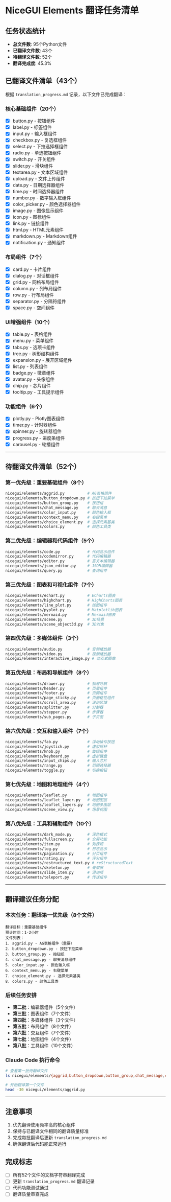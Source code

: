 # NiceGUI Elements 翻译任务清单

## 任务状态统计
- **总文件数**: 95个Python文件
- **已翻译文件数**: 43个
- **待翻译文件数**: 52个
- **翻译完成度**: 45.3%

## 已翻译文件清单（43个）

根据 `translation_progress.md` 记录，以下文件已完成翻译：

### 核心基础组件（20个）
- [x] button.py - 按钮组件
- [x] label.py - 标签组件  
- [x] input.py - 输入框组件
- [x] checkbox.py - 复选框组件
- [x] select.py - 下拉选择框组件
- [x] radio.py - 单选按钮组件
- [x] switch.py - 开关组件
- [x] slider.py - 滑块组件
- [x] textarea.py - 文本区域组件
- [x] upload.py - 文件上传组件
- [x] date.py - 日期选择器组件
- [x] time.py - 时间选择器组件
- [x] number.py - 数字输入框组件
- [x] color_picker.py - 颜色选择器组件
- [x] image.py - 图像显示组件
- [x] icon.py - 图标组件
- [x] link.py - 链接组件
- [x] html.py - HTML元素组件
- [x] markdown.py - Markdown组件
- [x] notification.py - 通知组件

### 布局组件（7个）
- [x] card.py - 卡片组件
- [x] dialog.py - 对话框组件
- [x] grid.py - 网格布局组件
- [x] column.py - 列布局组件
- [x] row.py - 行布局组件
- [x] separator.py - 分隔符组件
- [x] space.py - 空间组件

### UI增强组件（10个）
- [x] table.py - 表格组件
- [x] menu.py - 菜单组件
- [x] tabs.py - 选项卡组件
- [x] tree.py - 树形结构组件
- [x] expansion.py - 展开区域组件
- [x] list.py - 列表组件
- [x] badge.py - 徽章组件
- [x] avatar.py - 头像组件
- [x] chip.py - 芯片组件
- [x] tooltip.py - 工具提示组件

### 功能组件（6个）
- [x] plotly.py - Plotly图表组件
- [x] timer.py - 计时器组件
- [x] spinner.py - 旋转器组件
- [x] progress.py - 进度条组件
- [x] carousel.py - 轮播组件

---

## 待翻译文件清单（52个）

### 第一优先级：重要基础组件（8个）
```bash
nicegui/elements/aggrid.py          # AG表格组件
nicegui/elements/button_dropdown.py # 按钮下拉菜单
nicegui/elements/button_group.py    # 按钮组
nicegui/elements/chat_message.py    # 聊天消息
nicegui/elements/color_input.py     # 颜色输入框
nicegui/elements/context_menu.py    # 右键菜单
nicegui/elements/choice_element.py  # 选择元素基类
nicegui/elements/colors.py          # 颜色工具类
```

### 第二优先级：编辑器和代码组件（5个）
```bash
nicegui/elements/code.py            # 代码显示组件
nicegui/elements/codemirror.py      # 代码编辑器
nicegui/elements/editor.py          # 富文本编辑器
nicegui/elements/json_editor.py     # JSON编辑器
nicegui/elements/query.py           # 查询组件
```

### 第三优先级：图表和可视化组件（7个）
```bash
nicegui/elements/echart.py          # ECharts图表
nicegui/elements/highchart.py       # HighCharts图表
nicegui/elements/line_plot.py       # 线图组件
nicegui/elements/pyplot.py          # Matplotlib图表
nicegui/elements/mermaid.py         # Mermaid图表
nicegui/elements/scene.py           # 3D场景
nicegui/elements/scene_object3d.py  # 3D对象
```

### 第四优先级：多媒体组件（3个）
```bash
nicegui/elements/audio.py           # 音频播放器
nicegui/elements/video.py           # 视频播放器
nicegui/elements/interactive_image.py # 交互式图像
```

### 第五优先级：布局和导航组件（8个）
```bash
nicegui/elements/drawer.py          # 抽屉导航
nicegui/elements/header.py          # 页眉组件
nicegui/elements/footer.py          # 页脚组件
nicegui/elements/page_sticky.py     # 页面粘性组件
nicegui/elements/scroll_area.py     # 滚动区域
nicegui/elements/splitter.py        # 分割器
nicegui/elements/stepper.py         # 步骤器
nicegui/elements/sub_pages.py       # 子页面
```

### 第六优先级：交互和输入组件（7个）
```bash
nicegui/elements/fab.py             # 浮动操作按钮
nicegui/elements/joystick.py        # 虚拟摇杆
nicegui/elements/knob.py            # 旋钮组件
nicegui/elements/keyboard.py        # 虚拟键盘
nicegui/elements/input_chips.py     # 输入芯片
nicegui/elements/range.py           # 范围选择器
nicegui/elements/toggle.py          # 切换按钮
```

### 第七优先级：地图和地理组件（4个）
```bash
nicegui/elements/leaflet.py         # 地图组件
nicegui/elements/leaflet_layer.py   # 地图图层
nicegui/elements/leaflet_layers.py  # 地图多图层
nicegui/elements/scene_view.py      # 场景视图
```

### 第八优先级：工具和辅助组件（10个）
```bash
nicegui/elements/dark_mode.py       # 深色模式
nicegui/elements/fullscreen.py      # 全屏功能
nicegui/elements/item.py            # 列表项
nicegui/elements/log.py             # 日志显示
nicegui/elements/pagination.py      # 分页组件
nicegui/elements/rating.py          # 评分组件
nicegui/elements/restructured_text.py # reStructuredText
nicegui/elements/skeleton.py        # 骨架屏
nicegui/elements/slide_item.py      # 滑动项
nicegui/elements/teleport.py        # 传送组件
```

---

## 翻译建议任务分配

### 本次任务：翻译第一优先级（8个文件）
```
翻译目标：重要基础组件
预计时间：1-2小时
文件列表：
1. aggrid.py - AG表格组件（重要）
2. button_dropdown.py - 按钮下拉菜单
3. button_group.py - 按钮组
4. chat_message.py - 聊天消息组件
5. color_input.py - 颜色输入框
6. context_menu.py - 右键菜单
7. choice_element.py - 选择元素基类
8. colors.py - 颜色工具类
```

### 后续任务安排
- **第二批**：编辑器组件（5个文件）
- **第三批**：图表组件（7个文件）  
- **第四批**：多媒体组件（3个文件）
- **第五批**：布局组件（8个文件）
- **第六批**：交互组件（7个文件）
- **第七批**：地图组件（4个文件）
- **第八批**：工具组件（10个文件）

### Claude Code 执行命令
```bash
# 查看第一批待翻译文件
ls nicegui/elements/{aggrid,button_dropdown,button_group,chat_message,color_input,context_menu,choice_element,colors}.py

# 开始翻译第一个文件
head -30 nicegui/elements/aggrid.py
```

---

## 注意事项
1. 优先翻译使用频率高的核心组件
2. 保持与已翻译文件相同的翻译质量标准
3. 完成每批翻译后更新 `translation_progress.md`
4. 确保翻译后代码能正常运行

## 完成标志
- [ ] 所有52个文件的文档字符串翻译完成
- [ ] 更新 `translation_progress.md` 翻译记录
- [ ] 代码功能测试通过
- [ ] 翻译质量审查完成
